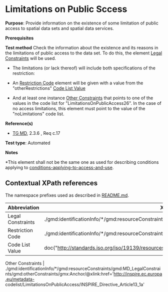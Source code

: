 # Limitations on Public Sccess 

**Purpose**: Provide information on the existence of some limitation of public access to spatial data sets and spatial data services.

**Prerequisites**

**Test method**
Check the information about the existence and its reasons in the limitations of public access to the data set. To do this, the element [Legal Constraints](#legalConstraints) will be used.
* The limitations (or lack thereof) will include both specifications of the restriction:

* An [Restriction Code](#restrictionCode) element will be given with a value from the "otherRestrictions" [Code List Value](#codeListValue)

* And at least one instance [Other Constraints](#otherConstraints) that points to one of the values in the code list for "LimitationsOnPublicAccess26". In the case of no access limitations, this element must point to the value of the "noLimitations" code list.

**Reference(s)**	 

* [TG MD](http://inspire.ec.europa.eu/id/ats/metadata/2.0/common/README#ref_TG_MD), 2.3.6 , Req c.17


**Test type**: Automated

**Notes**

*This element shall not be the same one as used for describing conditions applying to [conditions-applying-to-access-and-use](#http://inspire.ec.europa.eu/id/ats/metadata/2.0/sds-interoperable/conditions-applying-to-access-and-use).

## Contextual XPath references

The namespace prefixes used as described in [README.md](http://inspire.ec.europa.eu/id/ats/metadata/2.0/common/README#namespaces).

Abbreviation                                   |  XPath expression (relative to gmd:MD_Metadata)
-----------------------------------------------| -------------------------------------------------------------------------
<a name="legalConstraints"></a> Legal Constraints  | ./gmd:identificationInfo/\*/gmd:resourceConstraints/gmd:MD_LegalConstraints
<a name="restrictionCode"></a> Restriction Code | ./gmd:identificationInfo/\*/gmd:resourceConstraints/gmd:MD_LegalConstraints/gmd:accessConstraints/gmd:MD_RestrictionCode/@codeListValue
<a name="codeListValue"></a> Code List Value | doc("http://standards.iso.org/iso/19139/resources/gmxCodelists.xml)//gmx:CodeListDictionary[@gml:id='MD_RestrictionCode']//gml:identifier/text()

<a name="otherConstraints"></a> Other Constraints | ./gmd:identificationInfo/\*/gmd:resourceConstraints/gmd:MD_LegalConstraints/gmd:otherConstraints/gmx:Anchor/@xlink:href='http://inspire.ec.europa.eu/metadata-
codelist/LimitationsOnPublicAccess/INSPIRE_Directive_Article13_1a'





